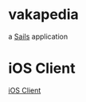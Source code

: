 # vakapedia

a [Sails](http://sailsjs.org) application

# iOS Client

[iOS Client](https://github.com/alpmusti/vakapedia_ios)
